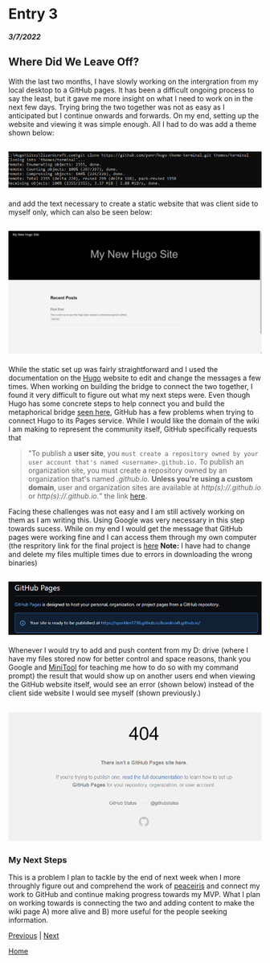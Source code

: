 # Entry 3
##### 3/7/2022

## Where Did We Leave Off?

With the last two months, I have slowly working on the intergration from my local desktop to a GitHub pages. It has been a difficult ongoing process to say the least, but it gave me more insight on what I need to work on in the next few days. Trying bring the two together was not as easy as I anticipated but I continue onwards and forwards. On my end, setting up the website and viewing it was simple enough. All I had to do was add a theme shown below: 

## ![alt text](../sep/image.png)
and add the text necessary to create a static website that was client side to myself only, which can also be seen below:
## ![alt text](../sep/site1.png)

While the static set up was fairly straightforward and I used the documentation on the [Hugo](https://gohugo.io/getting-started/usage/#draft-future-and-expired-content) website to edit and change the messages a few times. When working on building the bridge to connect the two together, I found it very difficult to figure out what my next steps were. Even though Hugo has some concrete steps to help connect you and build the metaphorical bridge [seen here](https://gohugo.io/hosting-and-deployment/hosting-on-github/), GitHub has a few problems when trying to connect Hugo to its Pages service. While I would like the domain of the wiki I am making to represent the community itself, GitHub specifically requests that 
> "To publish a **user site**, you `must create a repository owned by your user account that's named <username>.github.io.` To publish an organization site, you must create a repository owned by an organization that's named *<organization>.github.io.* __Unless you're using a custom domain__, user and organization sites are available at *http(s)://<username>.github.io* or *http(s)://<organization>.github.io.*" the link [here](https://docs.github.com/en/pages/getting-started-with-github-pages/about-github-pages#user--organization-pages).

Facing these challenges was not easy and I am still actively working on them as I am writing this. Using Google was very necessary in this step towards sucess. While on my end I would get the message that GitHub pages were working fine and I can access them through my own computer (the respritory link for the final project is [here](https://github.com/Sparkles1736/sparkles1736.github.io) **Note:** I have had to change and delete my files multiple times due to errors in downloading the wrong binaries) 
## ![alt t](../sep/status.png)
Whenever I would try to add and push content from my D: drive (where I have my files stored now for better control and space reasons, thank you Google and [MiniTool](https://www.minitool.com/news/how-to-open-drive-in-cmd.html) for teaching me how to do so with my command prompt) the result that would show up on another users end when viewing the GitHub website itself, would see an error (shown below) instead of the client side website I would see myself (shown previously.)
 ## ![text](../sep/result.png)
 
 ### My Next Steps
This is a problem I plan to tackle by the end of next week when I more throughly figure out and comprehend the work of [peaceiris](https://github.com/peaceiris/actions-gh-pages) and connect my work to GitHub and continue making progress towards my MVP. What I plan on working towards is connecting the two and adding content to make the wiki page A) more alive and B) more useful for the people seeking information.
  
[Previous](entry02.md) | [Next](entry04.md)

[Home](../README.md)
